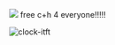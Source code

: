 
![](https://xyz.crd.co/assets/images/gallery11/8b9c4b3f.gif?v=364e4a1e) free c+h 4 everyone!!!!!

![clock-itft](https://github.com/user-attachments/assets/5fa93d95-3353-4d55-95e3-6d5b973a94b8)



